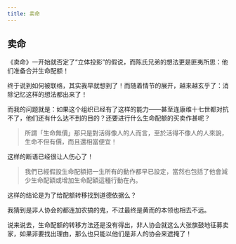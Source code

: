 ```yaml
---
title: 卖命
---
```


## 卖命

《卖命》一开始就否定了“立体投影”的假说，而陈氏兄弟的想法更是匪夷所思：他们准备合并生命配额！

终于说到如何被联络，其实我早就想到了！而随着情节的展开，越来越玄乎了：消除记忆这样的想法都出来了！

而我的问题就是：如果这个组织已经有了这样的能力——甚至连康维十七世都对抗不了，他们还有什么达不到的目的？还要进行什么生命配额的买卖作甚呢？

>所謂「生命無價」那只是對活得像人的人而言，至於活得不像人的人來說，生命不但有價，而且還相當便宜！

这样的断语已经很让人伤心了！

>我們已經假設生命配額把一生所有的動作都早已設定，當然也包括了他會減少生命配額或增加生命配額這種行動在內。

这样的结论是为了给配额转移找到道德依据么？

我猜到是非人协会的都连加农搞的鬼，不过最终是黄而的本领也相去不远。

说来说去，生命配额的转移方法还是没有得出，非人协会就这么大张旗鼓地征募卖家，如果非要找出理由，那么也只能以他们是非人的协会来遮掩了！
